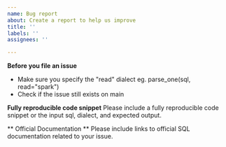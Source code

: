 ```yaml
---
name: Bug report
about: Create a report to help us improve
title: ''
labels: ''
assignees: ''

---
```


**Before you file an issue**
- Make sure you specify the "read" dialect eg. parse_one(sql, read="spark")
- Check if the issue still exists on main

**Fully reproducible code snippet**
Please include a fully reproducible code snippet or the input sql, dialect, and expected output.

** Official Documentation **
Please include links to official SQL documentation related to your issue.
